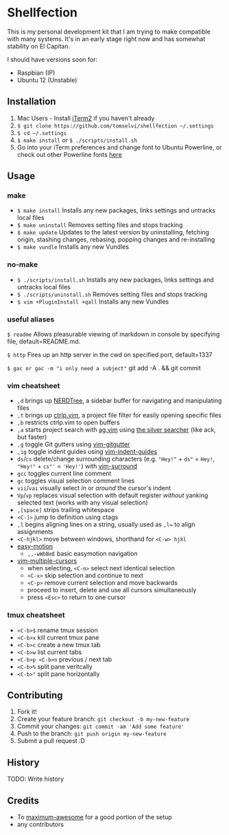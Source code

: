 # Shellfection

This is my personal development kit that I am trying to make compatible with many systems. It's in an early stage right now and has somewhat stability on El Capitan.

I should have versions soon for:

* Raspbian (IP)
* Ubuntu 12 (Unstable)

## Installation

1. Mac Users - Install [iTerm2](https://www.iterm2.com/) if you haven't already
2. `$ git clone https://github.com/tomselvi/shellfection ~/.settings`
3. `$ cd ~/.settings`
4. `$ make install` or `$ ./scripts/install.sh`
5. Go into your iTerm preferences and change font to Ubuntu Powerline, or check out other Powerline fonts [here](https://github.com/powerline/fonts)

## Usage

### make

* `$ make install` Installs any new packages, links settings and untracks local files
* `$ make uninstall` Removes setting files and stops tracking
* `$ make update` Updates to the latest version by uninstalling, fetching origin, stashing changes, rebasing, popping changes and re-installing
* `$ make vundle` Installs any new Vundles

### no-make
* `$ ./scripts/install.sh` Installs any new packages, links settings and untracks local files
* `$ ./scripts/uninstall.sh` Removes setting files and stops tracking
* `$ vim +PluginInstall +qall` Installs any new Vundles

### useful aliases
`$ readme`
Allows pleasurable viewing of markdown in console by specifying file, default=README.md.

`$ http`
Fires up an http server in the cwd on specified port, default=1337

`$ gac or gac -m "i only need a subject"`
git add -A . && git commit

### vim cheatsheet

* `,d` brings up [NERDTree](https://github.com/scrooloose/nerdtree), a sidebar buffer for navigating and manipulating files
* `,t` brings up [ctrlp.vim](https://github.com/ctrlpvim/ctrlp.vim), a project file filter for easily opening specific files
* `,b` restricts ctrlp.vim to open buffers
* `,a` starts project search with [ag.vim](https://github.com/rking/ag.vim) using [the silver searcher](https://github.com/ggreer/the_silver_searcher) (like ack, but faster)
* `,g` toggle Git gutters using [vim-gitgutter](https://github.com/airblade/vim-gitgutter)
* `,ig` toggle indent guides using [vim-indent-guides](https://github.com/nathanaelkane/vim-indent-guides)
* `ds`/`cs` delete/change surrounding characters (e.g. `"Hey!"` + `ds"` = `Hey!`, `"Hey!"` + `cs"'` = `'Hey!'`) with [vim-surround](https://github.com/tpope/vim-surround)
* `gcc` toggles current line comment
* `gc` toggles visual selection comment lines
* `vii`/`vai` visually select *in* or *around* the cursor's indent
* `Vp`/`vp` replaces visual selection with default register *without* yanking selected text (works with any visual selection)
* `,[space]` strips trailing whitespace
* `<C-]>` jump to definition using ctags
* `,l` begins aligning lines on a string, usually used as `,l=` to align assignments
* `<C-hjkl>` move between windows, shorthand for `<C-w> hjkl`
* [easy-motion](https://github.com/easymotion/vim-easymotion)
  * `,,-wWbBeE` basic easymotion navigation
* [vim-multiple-cursors](https://github.com/terryma/vim-multiple-cursors)
  * when selecting, `<C-n>` select next identical selection
  * `<C-x>` skip selection and continue to next
  * `<C-p>` remove current selection and move backwards
  * proceed to insert, delete and use all cursors simultaneously
  * press `<Esc>` to return to one cursor

### tmux cheatsheet

* `<C-b>$` rename tmux session
* `<C-b>x` kill current tmux pane
* `<C-b>c` create a new tmux tab
* `<C-b>w` list current tabs
* `<C-b>p <C-b>n` previous / next tab
* `<C-b>%` split pane veritcally
* `<C-b>"` split pane horizontally

## Contributing

1. Fork it!
2. Create your feature branch: `git checkout -b my-new-feature`
3. Commit your changes: `git commit -am 'Add some feature'`
4. Push to the branch: `git push origin my-new-feature`
5. Submit a pull request :D

## History

TODO: Write history

## Credits

* To [maximum-awesome](https://github.com/square/maximum-awesome) for a good portion of the setup
* any contributors
